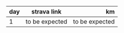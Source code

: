 | day      |      strava link      |  km |
|----------|:-------------:|------:|
| 1 |  to be expected  | to be expected |